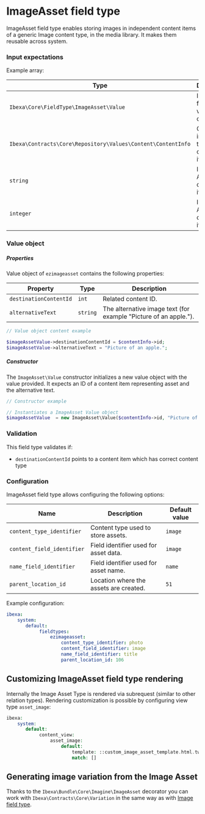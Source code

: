 # ImageAsset field type

ImageAsset field type enables storing images in independent content items of a generic Image content type, in the media library. It makes them reusable across system.

### Input expectations

Example array:

|Type|Description|Example|
|------|------|------|
|`Ibexa\Core\FieldType\ImageAsset\Value`|ImageAsset field type value object.|See below.|
|`Ibexa\Contracts\Core\Repository\Values\Content\ContentInfo`|ContentInfo instance of the Asset content item. |n/a|
|`string`| ID of the Asset content item. |`"150"`|
|`integer`| ID of the Asset content item. | `150`|

### Value object

##### Properties

Value object of `ezimageasset` contains the following properties:

| Property | Type  | Description|
|----------|-------|------------|
| `destinationContentId`  |  `int` | Related content ID. |
| `alternativeText`  |  `string` |  The alternative image text (for example "Picture of an apple."). |

``` php
// Value object content example

$imageAssetValue->destinationContentId = $contentInfo->id;
$imageAssetValue->alternativeText = "Picture of an apple.";
```

##### Constructor

The `ImageAsset\Value` constructor initializes a new value object with the value provided. It expects an ID of a content item representing asset and the alternative text.

``` php
// Constructor example

// Instantiates a ImageAsset Value object
$imageAssetValue  = new ImageAsset\Value($contentInfo->id, "Picture of an apple.");
```

### Validation

This field type validates if:

- `destinationContentId` points to a content item which has correct content type

### Configuration

ImageAsset field type allows configuring the following options:

|Name|Description|Default value|
|----|-----------|-------------|
|`content_type_identifier`|Content type used to store assets.|`image`|
|`content_field_identifier`|Field identifier used for asset data.|`image`|
|`name_field_identifier`|Field identifier used for asset name.|`name`|
|`parent_location_id`|Location where the assets are created.|`51`|

Example configuration:

``` yaml
ibexa:
    system:
       default:
            fieldtypes:
                ezimageasset:
                    content_type_identifier: photo
                    content_field_identifier: image
                    name_field_identifier: title
                    parent_location_id: 106
```

## Customizing ImageAsset field type rendering

Internally the Image Asset Type is rendered via subrequest (similar to other relation types). Rendering customization is possible by configuring view type `asset_image`:

```php
ibexa:
    system:
       default:           
            content_view:
                asset_image:
                    default:
                        template: ::custom_image_asset_template.html.twig
                        match: []
```

## Generating image variation from the Image Asset

Thanks to the `Ibexa\Bundle\Core\Imagine\ImageAsset` decorator you can work with `Ibexa\Contracts\Core\Variation` in the same way as with [Image field type](imagefield.md).
